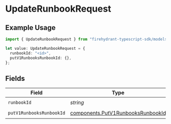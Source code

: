 # UpdateRunbookRequest

## Example Usage

```typescript
import { UpdateRunbookRequest } from "firehydrant-typescript-sdk/models/operations";

let value: UpdateRunbookRequest = {
  runbookId: "<id>",
  putV1RunbooksRunbookId: {},
};
```

## Fields

| Field                                                                                  | Type                                                                                   | Required                                                                               | Description                                                                            |
| -------------------------------------------------------------------------------------- | -------------------------------------------------------------------------------------- | -------------------------------------------------------------------------------------- | -------------------------------------------------------------------------------------- |
| `runbookId`                                                                            | *string*                                                                               | :heavy_check_mark:                                                                     | N/A                                                                                    |
| `putV1RunbooksRunbookId`                                                               | [components.PutV1RunbooksRunbookId](../../models/components/putv1runbooksrunbookid.md) | :heavy_check_mark:                                                                     | N/A                                                                                    |
